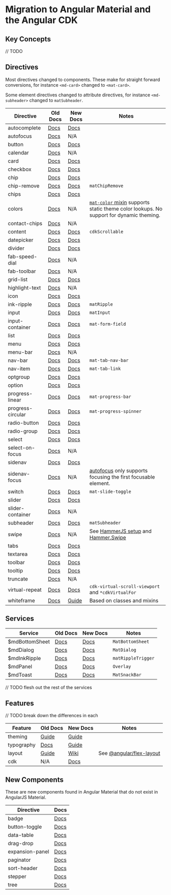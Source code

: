 # Migration to Angular Material and the Angular CDK

## Key Concepts

// TODO

## Directives
Most directives changed to components. These make for straight forward conversions, for instance
`<md-card>` changed to `<mat-card>`.

Some element directives changed to attribute directives, for instance `<md-subheader>` changed to
`matSubheader`.

| Directive          | Old Docs     | New Docs     | Notes                                                  |
|--------------------|--------------|--------------|--------------------------------------------------------|
| autocomplete       |   [Docs][41] |   [Docs][24] |                                                        |
| autofocus          |   [Docs][69] |   N/A        |                                                        |
| button             |   [Docs][43] |   [Docs][1]  |                                                        |
| calendar           |   [Docs][70] |   N/A        |                                                        |
| card               |   [Docs][44] |   [Docs][2]  |                                                        |
| checkbox           |   [Docs][45] |   [Docs][3]  |                                                        |
| chip               |   [Docs][71] |   [Docs][26] |                                                        |
| chip-remove        |   [Docs][72] |   [Docs][26] | `matChipRemove`                                        |
| chips              |   [Docs][46] |   [Docs][26] |                                                        |
| colors             |   [Docs][73] |   N/A        | [`mat-color` mixin][74] supports static theme color lookups. No support for dynamic theming.|
| contact-chips      |   [Docs][75] |   N/A        |                                                        |
| content            |   [Docs][76] |   [Docs][77] | `cdkScrollable`                                        |
| datepicker         |   [Docs][47] |   [Docs][25] |                                                        |
| divider            |   [Docs][49] |   [Docs][35] |                                                        |
| fab-speed-dial     |   [Docs][78] |   N/A        |                                                        |
| fab-toolbar        |   [Docs][79] |   N/A        |                                                        |
| grid-list          |   [Docs][50] |   [Docs][9]  |                                                        |
| highlight-text     |   [Docs][80] |   N/A        |                                                        |
| icon               |   [Docs][51] |   [Docs][10] |                                                        |
| ink-ripple         |   [Docs][81] |   [Docs][19] | `matRipple`                                            |
| input              |   [Docs][52] |   [Docs][5]  | `matInput`                                             |
| input-container    |   [Docs][82] |   [Docs][83] | `mat-form-field`                                       |
| list               |   [Docs][53] |   [Docs][8]  |                                                        |
| menu               |   [Docs][54] |   [Docs][17] |                                                        |
| menu-bar           |   [Docs][84] |   N/A        |                                                        |
| nav-bar            |   [Docs][85] |   [Docs][86] | `mat-tab-nav-bar`                                      |
| nav-item           |   [Docs][87] |   [Docs][88] | `mat-tab-link`                                         |
| optgroup           |   [Docs][89] |   [Docs][90] |                                                        |
| option             |   [Docs][91] |   [Docs][23] |                                                        |
| progress-linear    |   [Docs][55] |   [Docs][12] | `mat-progress-bar`                                    |
| progress-circular  |   [Docs][56] |   [Docs][11] | `mat-progress-spinner`                                 |
| radio-button       |   [Docs][57] |   [Docs][4]  |                                                        |
| radio-group        |   [Docs][92] |   [Docs][93] |                                                        |
| select             |   [Docs][59] |   [Docs][23] |                                                        |
| select-on-focus    |   [Docs][94] |   N/A        |                                                        |
| sidenav            |   [Docs][60] |   [Docs][6]  |                                                        |
| sidenav-focus      |   [Docs][95] |   N/A        | [autofocus][96] only supports focusing the first focusable element.|
| switch             |   [Docs][61] |   [Docs][14] | `mat-slide-toggle`                                     |
| slider             |   [Docs][62] |   [Docs][16] |                                                        |
| slider-container   |   [Docs][97] |   N/A        |                                                        |
| subheader          |   [Docs][98] |   [Docs][99] | `matSubheader`                                         |
| swipe              |   [Docs][100]|   N/A        | See [HammerJS setup][101] and [Hammer.Swipe][102]      |
| tabs               |   [Docs][64] |   [Docs][13] |                                                        |
| textarea           |   [Docs][65] |   [Docs][5]  |                                                        |
| toolbar            |   [Docs][66] |   [Docs][7]  |                                                        |
| tooltip            |   [Docs][67] |   [Docs][18] |                                                        |
| truncate           |   [Docs][103]|   N/A        |                                                        |
| virtual-repeat     |   [Docs][68] |   [Docs][40] | `cdk-virtual-scroll-viewport` and `*cdkVirtualFor`     |
| whiteframe         |   [Docs][104]|  [Guide][105]| Based on classes and mixins                            |

## Services

| Service          | Old Docs     | New Docs     | Notes                                                  |
|------------------|--------------|--------------|--------------------------------------------------------|
| $mdBottomSheet   |   [Docs][42] |   [Docs][38] | `MatBottomSheet`                                       |
| $mdDialog        |   [Docs][48] |   [Docs][22] | `MatDialog`                                            |
| $mdInkRipple     |   [Docs][58] |   [Docs][19] | `matRippleTrigger`                                     |
| $mdPanel         |   [Docs][109]|   [Docs][110]| `Overlay`                                              |
| $mdToast         |   [Docs][63] |   [Docs][21] | `MatSnackBar`                                          |

// TODO flesh out the rest of the services


## Features
// TODO break down the differences in each

| Feature          | Old Docs     | New Docs     | Notes                                                  |
|------------------|--------------|--------------|--------------------------------------------------------|
| theming          |  [Guide][106]|  [Guide][20] |                                                        |
| typography       |  [Docs][107] |  [Guide][27] |                                                        |
| layout           |  [Guide][108]|  [Wiki][0]   |                     See [@angular/flex-layout][lay_rp] |
| cdk              |  N/A         |   [Docs][34] |                                                        |

## New Components
These are new components found in Angular Material that do not exist in AngularJS Material.

| Directive        |     Docs     |
|------------------|--------------|
| badge            |   [Docs][37] |
| button-toggle    |   [Docs][15] |
| data-table       |   [Docs][28] |
| drag-drop        |   [Docs][39] |
| expansion-panel  |   [Docs][32] |
| paginator        |   [Docs][29] |
| sort-header      |   [Docs][30] |
| stepper          |   [Docs][33] |
| tree             |   [Docs][36] |


 [0]: https://github.com/angular/flex-layout/wiki
 [1]: https://material.angular.io/components/button/overview
 [2]: https://material.angular.io/components/card/overview
 [3]: https://material.angular.io/components/checkbox/overview
 [4]: https://material.angular.io/components/radio/overview
 [5]: https://material.angular.io/components/input/overview
 [6]: https://material.angular.io/components/sidenav/overview
 [7]: https://material.angular.io/components/toolbar/overview
 [8]: https://material.angular.io/components/list/overview
 [9]: https://material.angular.io/components/grid-list/overview
[10]: https://material.angular.io/components/icon/overview
[11]: https://material.angular.io/components/progress-spinner/overview
[12]: https://material.angular.io/components/progress-bar/overview
[13]: https://material.angular.io/components/tabs/overview
[14]: https://material.angular.io/components/slide-toggle/overview
[15]: https://material.angular.io/components/button-toggle/overview
[16]: https://material.angular.io/components/slider/overview
[17]: https://material.angular.io/components/menu/overview
[18]: https://material.angular.io/components/tooltip/overview
[19]: https://material.angular.io/components/ripple/overview
[20]: https://material.angular.io/guide/theming
[21]: https://material.angular.io/components/snack-bar/overview
[22]: https://material.angular.io/components/dialog/overview
[23]: https://material.angular.io/components/select/overview
[24]: https://material.angular.io/components/autocomplete/overview
[25]: https://material.angular.io/components/datepicker/overview
[26]: https://material.angular.io/components/chips/overview
[27]: https://material.angular.io/guide/typography
[28]: https://material.angular.io/components/table/overview
[29]: https://material.angular.io/components/paginator/overview
[30]: https://material.angular.io/components/sort/overview
[31]: https://tina-material-tree.firebaseapp.com/simple-tree
[32]: https://material.angular.io/components/expansion/overview
[33]: https://material.angular.io/components/stepper/overview
[34]: https://material.angular.io/cdk/categories
[35]: https://material.angular.io/components/divider/overview
[36]: https://material.angular.io/components/tree/overview
[37]: https://material.angular.io/components/badge/overview
[38]: https://material.angular.io/components/bottom-sheet/overview
[39]: https://material.angular.io/cdk/drag-drop/overview
[40]: https://material.angular.io/cdk/scrolling/overview#virtual-scrolling
[41]: https://material.angularjs.org/latest/api/directive/mdAutocomplete
[42]: https://material.angularjs.org/latest/api/service/$mdBottomSheet
[43]: https://material.angularjs.org/latest/api/directive/mdButton
[44]: https://material.angularjs.org/latest/api/directive/mdCard
[45]: https://material.angularjs.org/latest/api/directive/mdCheckbox
[46]: https://material.angularjs.org/latest/api/directive/mdChips
[47]: https://material.angularjs.org/latest/api/directive/mdDatepicker
[48]: https://material.angularjs.org/latest/api/service/$mdDialog
[49]: https://material.angularjs.org/latest/api/directive/mdDivider
[50]: https://material.angularjs.org/latest/api/directive/mdGridList
[51]: https://material.angularjs.org/latest/api/directive/mdIcon
[52]: https://material.angularjs.org/latest/api/directive/mdInput
[53]: https://material.angularjs.org/latest/api/directive/mdList
[54]: https://material.angularjs.org/latest/api/directive/mdMenu
[55]: https://material.angularjs.org/latest/api/directive/mdProgressLinear
[56]: https://material.angularjs.org/latest/api/directive/mdProgressCircular
[57]: https://material.angularjs.org/latest/api/directive/mdRadioButton
[58]: https://material.angularjs.org/latest/api/service/$mdInkRipple
[59]: https://material.angularjs.org/latest/api/directive/mdSelect
[60]: https://material.angularjs.org/latest/api/directive/mdSidenav
[61]: https://material.angularjs.org/latest/api/directive/mdSwitch
[62]: https://material.angularjs.org/latest/api/directive/mdSlider
[63]: https://material.angularjs.org/latest/api/service/$mdToast
[64]: https://material.angularjs.org/latest/api/directive/mdTabs
[65]: https://material.angularjs.org/latest/api/directive/mdInput
[66]: https://material.angularjs.org/latest/api/directive/mdToolbar
[67]: https://material.angularjs.org/latest/api/directive/mdTooltip
[68]: https://material.angularjs.org/latest/api/directive/mdVirtualRepeat
[69]: https://material.angularjs.org/latest/api/directive/mdAutofocus
[70]: https://material.angularjs.org/latest/api/directive/mdCalendar
[71]: https://material.angularjs.org/latest/api/directive/mdChip
[72]: https://material.angularjs.org/latest/api/directive/mdChipRemove
[73]: https://material.angularjs.org/latest/api/directive/mdColors
[74]: https://material.angular.io/guide/theming-your-components#note-using-the-code-mat-color-code-function-to-extract-colors-from-a-palette
[75]: https://material.angularjs.org/latest/api/directive/mdContactChips
[76]: https://material.angularjs.org/latest/api/directive/mdContent
[77]: https://material.angular.io/cdk/scrolling/overview#cdkscrollable-and-scrolldispatcher
[78]: https://material.angularjs.org/latest/api/directive/mdFabSpeedDial
[79]: https://material.angularjs.org/latest/api/directive/mdFabToolbar
[80]: https://material.angularjs.org/latest/api/directive/mdHighlightText
[81]: https://material.angularjs.org/latest/api/directive/mdInkRipple
[82]: https://material.angularjs.org/latest/api/directive/mdInputContainer
[83]: https://material.angular.io/components/form-field/overview
[84]: https://material.angularjs.org/latest/api/directive/mdMenuBar
[85]: https://material.angularjs.org/latest/api/directive/mdNavBar
[86]: https://material.angular.io/components/tabs/overview#tabs-and-navigation
[87]: https://material.angularjs.org/latest/api/directive/mdNavItem
[88]: https://material.angular.io/components/tabs/api#MatTabLink
[89]: https://material.angularjs.org/latest/api/directive/mdOptgroup
[90]: https://material.angular.io/components/select/overview#creating-groups-of-options
[91]: https://material.angularjs.org/latest/api/directive/mdOption
[92]: https://material.angularjs.org/latest/api/directive/mdRadioGroup
[93]: https://material.angular.io/components/radio/overview#radio-groups
[94]: https://material.angularjs.org/latest/api/directive/mdSelectOnFocus
[95]: https://material.angularjs.org/latest/api/directive/mdSidenavFocus
[96]: https://material.angular.io/components/sidenav/api#MatSidenav
[97]: https://material.angularjs.org/latest/api/directive/mdSliderContainer
[98]: https://material.angularjs.org/latest/api/directive/mdSubheader
[99]: https://material.angular.io/components/list/overview#lists-with-multiple-sections
[100]: https://material.angularjs.org/latest/api/directive/mdSwipeDown
[101]: https://material.angular.io/guide/getting-started#step-5-gesture-support
[102]: http://hammerjs.github.io/recognizer-swipe/
[103]: https://material.angularjs.org/latest/api/directive/mdTruncate
[104]: https://material.angularjs.org/latest/api/directive/mdWhiteframe
[105]: https://material.angular.io/guide/elevation
[106]: https://material.angularjs.org/latest/Theming/01_introduction
[107]: https://material.angularjs.org/latest/CSS/typography
[108]: https://material.angularjs.org/latest/layout/introduction
[109]: https://material.angularjs.org/latest/api/service/$mdPanel
[110]: https://material.angular.io/cdk/overlay/overview 

[0107]: https://github.com/angular/material2/issues/107
[0119]: https://github.com/angular/material2/issues/119
[0108]: https://github.com/angular/material2/issues/108
[0114]: https://github.com/angular/material2/issues/114
[0115]: https://github.com/angular/material2/issues/115
[0118]: https://github.com/angular/material2/issues/118
[0546]: https://github.com/angular/material2/issues/546
[0117]: https://github.com/angular/material2/issues/117
[0120]: https://github.com/angular/material2/issues/120
[0123]: https://github.com/angular/material2/issues/123
[0205]: https://github.com/angular/material2/issues/205
[0860]: https://github.com/angular/material2/issues/860
[0408]: https://github.com/angular/material2/issues/408
[0508]: https://github.com/angular/material2/issues/508
[0823]: https://github.com/angular/material2/issues/823
[0581]: https://github.com/angular/material2/issues/581
[4191]: https://github.com/angular/material2/pull/4191
[0995]: https://github.com/angular/material2/pull/995
[0474]: https://github.com/angular/material2/pull/474

[aio]: https://material.angular.io
[getting-started]: https://material.angular.io/guide/getting-started
[lay_rp]:  https://github.com/angular/flex-layout
